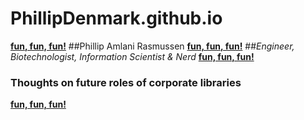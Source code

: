 # PhillipDenmark.github.io
[**fun, fun, fun!**](http://i100.independent.co.uk/article/how-to-cook-eggs-inside-out--eyt1a7xwne)
##Phillip Amlani Rasmussen
[**fun, fun, fun!**](http://i100.independent.co.uk/article/how-to-cook-eggs-inside-out--eyt1a7xwne)
##*Engineer, Biotechnologist, Information Scientist & Nerd*
[**fun, fun, fun!**](http://i100.independent.co.uk/article/how-to-cook-eggs-inside-out--eyt1a7xwne)
### **Thoughts on future roles of corporate libraries**
[**fun, fun, fun!**](http://i100.independent.co.uk/article/how-to-cook-eggs-inside-out--eyt1a7xwne)


